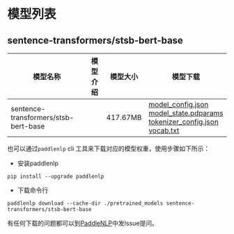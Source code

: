 #  模型列表

## sentence-transformers/stsb-bert-base

| 模型名称 | 模型介绍 | 模型大小  | 模型下载 |
| --- | --- | --- | --- |
|sentence-transformers/stsb-bert-base|  | 417.67MB | [model_config.json](https://bj.bcebos.com/paddlenlp/models/community/sentence-transformers/stsb-bert-base/model_config.json)<br>[model_state.pdparams](https://bj.bcebos.com/paddlenlp/models/community/sentence-transformers/stsb-bert-base/model_state.pdparams)<br>[tokenizer_config.json](https://bj.bcebos.com/paddlenlp/models/community/sentence-transformers/stsb-bert-base/tokenizer_config.json)<br>[vocab.txt](https://bj.bcebos.com/paddlenlp/models/community/sentence-transformers/stsb-bert-base/vocab.txt) |

也可以通过`paddlenlp` cli 工具来下载对应的模型权重，使用步骤如下所示：

* 安装paddlenlp

```shell
pip install --upgrade paddlenlp
```

* 下载命令行

```shell
paddlenlp download --cache-dir ./pretrained_models sentence-transformers/stsb-bert-base
```

有任何下载的问题都可以到[PaddleNLP](https://github.com/PaddlePaddle/PaddleNLP)中发Issue提问。